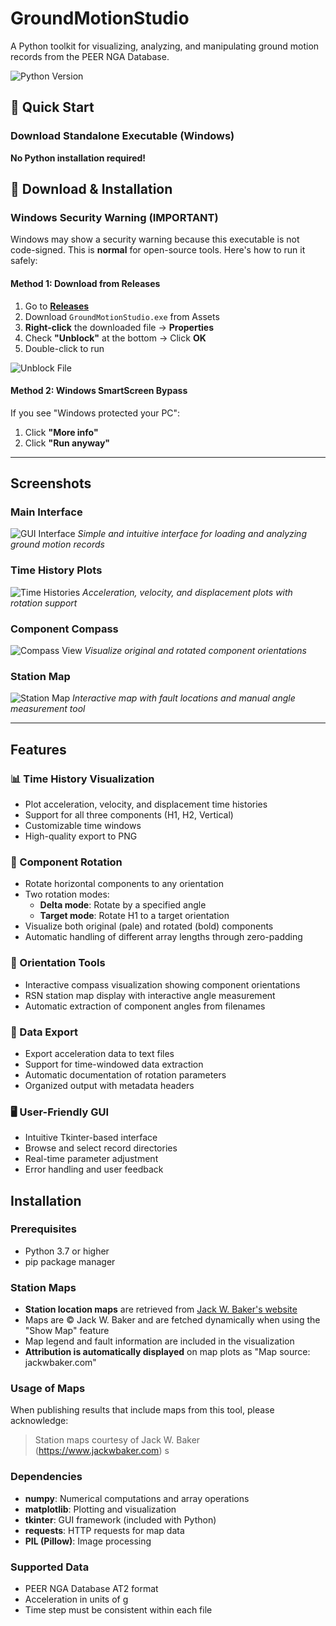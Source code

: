 # GroundMotionStudio

A Python toolkit for visualizing, analyzing, and manipulating ground motion records from the PEER NGA Database.

![Python Version](https://img.shields.io/badge/python-3.7+-blue.svg)


## 🚀 Quick Start

### Download Standalone Executable (Windows)
**No Python installation required!**

## 🚀 Download & Installation

### Windows Security Warning (IMPORTANT)

Windows may show a security warning because this executable is not code-signed. This is **normal** for open-source tools. Here's how to run it safely:

#### Method 1: Download from Releases
1. Go to **[Releases](https://github.com/alinadimm/GroundMotionStudio/releases/latest)**
2. Download `GroundMotionStudio.exe` from Assets
3. **Right-click** the downloaded file → **Properties**
4. Check **"Unblock"** at the bottom → Click **OK**
5. Double-click to run

![Unblock File](https://user-images.githubusercontent.com/example/unblock.png)

#### Method 2: Windows SmartScreen Bypass
If you see "Windows protected your PC":
1. Click **"More info"**
2. Click **"Run anyway"**

---

## Screenshots

### Main Interface
![GUI Interface](images/gui.png)
*Simple and intuitive interface for loading and analyzing ground motion records*

### Time History Plots
![Time Histories](images/time-histories.png)
*Acceleration, velocity, and displacement plots with rotation support*

### Component Compass
![Compass View](images/compass.png)
*Visualize original and rotated component orientations*

### Station Map
![Station Map](images/map.png)
*Interactive map with fault locations and manual angle measurement tool*

---
## Features

### 📊 Time History Visualization
- Plot acceleration, velocity, and displacement time histories
- Support for all three components (H1, H2, Vertical)
- Customizable time windows
- High-quality export to PNG

### 🔄 Component Rotation
- Rotate horizontal components to any orientation
- Two rotation modes:
  - **Delta mode**: Rotate by a specified angle
  - **Target mode**: Rotate H1 to a target orientation
- Visualize both original (pale) and rotated (bold) components
- Automatic handling of different array lengths through zero-padding

### 🧭 Orientation Tools
- Interactive compass visualization showing component orientations
- RSN station map display with interactive angle measurement
- Automatic extraction of component angles from filenames

### 💾 Data Export
- Export acceleration data to text files
- Support for time-windowed data extraction
- Automatic documentation of rotation parameters
- Organized output with metadata headers

### 🖥️ User-Friendly GUI
- Intuitive Tkinter-based interface
- Browse and select record directories
- Real-time parameter adjustment
- Error handling and user feedback

## Installation

### Prerequisites
- Python 3.7 or higher
- pip package manager

### Station Maps
- **Station location maps** are retrieved from [Jack W. Baker's website](https://www.jackwbaker.com/pulse_classification_v2/Maps/)
- Maps are © Jack W. Baker and are fetched dynamically when using the "Show Map" feature
- Map legend and fault information are included in the visualization
- **Attribution is automatically displayed** on map plots as "Map source: jackwbaker.com"

### Usage of Maps
When publishing results that include maps from this tool, please acknowledge:
> Station maps courtesy of Jack W. Baker (https://www.jackwbaker.com)
s
### Dependencies
- **numpy**: Numerical computations and array operations
- **matplotlib**: Plotting and visualization
- **tkinter**: GUI framework (included with Python)
- **requests**: HTTP requests for map data
- **PIL (Pillow)**: Image processing

### Supported Data
- PEER NGA Database AT2 format
- Acceleration in units of g
- Time step must be consistent within each file